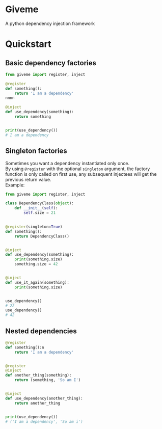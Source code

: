 # Giveme 
A python dependency injection framework

# Quickstart

## Basic dependency factories

```python
from giveme import register, inject

@register
def something():
    return 'I am a dependency'
nnnn

@inject
def use_dependency(something):
    return something


print(use_dependency())
# I am a dependency
```

## Singleton factories

Sometimes you want a dependency instantiated only once.  
By using `@register` with the optional `singleton` argument, the factory function is only called on first use, any subsequent injectees will get the previous return value.  
Example:  

```python
from giveme import register, inject

class DependencyClass(object):
    def __init__(self):
        self.size = 21

        
@register(singleton=True)
def something():
    return DependencyClass()


@inject
def use_dependency(something):
    print(something.size)
    something.size = 42


@inject
def use_it_again(something):
    print(something.size)


use_dependency()
# 22
use_dependency()
# 42
```

## Nested dependencies

```python
@register
def something():n
    return 'I am a dependency'


@register
@inject
def another_thing(something):
    return (something, 'So am I')


@inject
def use_dependency(another_thing):
    return another_thing


print(use_dependency())
# ('I am a dependency', 'So am i')
```	



